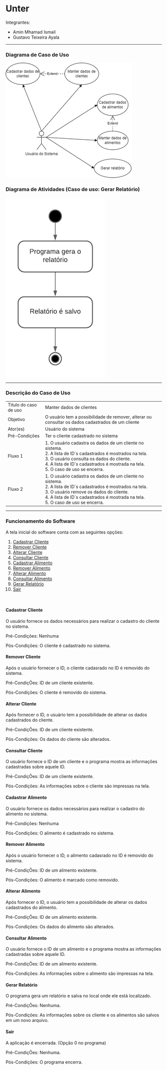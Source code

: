 # Unter
Integrantes:
<ul>
  <li>Amin Mhamad Ismail
  <li>Gustavo Teixeira Ayala
</ul>
<hr>
<h3>Diagrama de Caso de Uso</h3>
<img src="/DiagCasoDeUso.png" alt="Diagrama de caso de uso">
<h3>Diagrama de Atividades (Caso de uso: Gerar Relatório)</h3>
<img src="/DiagramaDeAtividades.png" alt="Fluxograma do caso de uso">
<hr>
<h3>Descrição do Caso de Uso</h3>
<table>
  <tr>
    <td>Titulo do caso de uso</td>
    <td>Manter dados de clientes</td>
  </tr>
  <tr>
    <td>Objetivo</td>
    <td>O usuário tem a possibilidade de remover, alterar ou consultar os dados cadastrados de um cliente</td>
  </tr>
  <tr>
    <td>Ator(es)</td>
    <td>Usuário do sistema</td>
  </tr>
  <tr>
    <td>Pré-Condições</td>
    <td>Ter o cliente cadastrado no sistema</td>
  </tr>
  <tr>
    <td>Fluxo 1</td>
    <td>1.	O usuário cadastra os dados de um cliente no sistema.<br>2.	A lista de ID`s cadastrados é mostrados na tela.<br>3.	O usuário consulta os dados do cliente.<br>4.	A lista de ID`s cadastrados é mostrada na tela.<br>5.	O caso de uso se encerra.</td>
  </tr>
  <tr>
    <td>Fluxo 2</td>
    <td>1.	O usuário cadastra os dados de um cliente no sistema.<br>2.	A lista de ID`s cadastrados é mostrados na tela.<br>3.	O usuário remove os dados do cliente.<br>4.	A lista de ID`s cadastrados é mostrada na tela.<br>5.	O caso de uso se encerra.</td>
  </tr>
</table><hr>
<h3>Funcionamento do Software</h3>
<p>A tela inicial do software conta com as seguintes opções:<p>
<ol>
  <li><a href="#cadastrarCliente">Cadastrar Cliente</a>
  <li><a href="#removerCliente">Remover Cliente
  <li><a href="#alterarCliente">Alterar Cliente
  <li><a href="#consultarCliente">Consultar Cliente
  <li><a href="#cadastrarAlimento">Cadastrar Alimento
  <li><a href="#removerAlimento">Remover Alimento
  <li><a href="#alterarAlimento">Alterar Alimento
  <li><a href="#consultarAlimento">Consultar Alimento
  <li><a href="#gerarRelatorio">Gerar Relatório
  <li><a href="#sair">Sair
</ol>
<br>
<h4><a name="cadastrarCliente">Cadastrar Cliente</h4></a>
<p>O usuário fornece os dados necessários para realizar o cadastro do cliente no sistema.</p>
    <p>Pré-Condições: Nenhuma</p>
    <p>Pós-Condições: O cliente é cadastrado no sistema.</p>
<h4><a name="removerCliente">Remover Cliente</h4></a>
<p>Após o usuário fornecer o ID, o cliente cadasrado no ID é removido do sistema.</p>
    <p>Pré-CondiçÕes: ID de um cliente existente.</p>
    <p>Pós-Condições: O cliente é removido do sistema.</p>
<h4><a name="alterarCliente">Alterar Cliente</h4></a>
<p>Após fornecer o ID, o usuário tem a possibilidade de alterar os dados cadastrados do cliente.</p>
    <p>Pré-CondiçÕes: ID de um cliente existente.</p>
    <p>Pós-Condições: Os dados do cliente são alterados.</p>
<h4><a name="consultarCliente">Consultar Cliente</h4></a>
<p>O usuário fornece o ID de um cliente e o programa mostra as informações cadastradas sobre aquele ID.</p>
    <p>Pré-CondiçÕes: ID de um cliente existente.</p>
    <p>Pós-Condições: As informações sobre o cliente são impressas na tela.</p>
<h4><a name="cadastrarAlimento">Cadastrar Alimento</h4></a>
<p>O usuário fornece os dados necessários para realizar o cadastro do alimento no sistema.</p>
    <p>Pré-Condições: Nenhuma</p>
    <p>Pós-Condições: O alimento é cadastrado no sistema.</p>
<h4><a name="removerAlimento">Remover Alimento</h4></a>
<p>Após o usuário fornecer o ID, o alimento cadasrado no ID é removido do sistema.</p>
    <p>Pré-CondiçÕes: ID de um alimento existente.</p>
    <p>Pós-Condições: O alimento é marcado como removido.</p>
<h4><a name="alterarAlimento">Alterar Alimento</h4></a>
<p>Após fornecer o ID, o usuário tem a possibilidade de alterar os dados cadastrados do alimento.</p>
    <p>Pré-CondiçÕes: ID de um alimento existente.</p>
    <p>Pós-Condições: Os dados do alimento são alterados.</p>
<h4><a name="consultarAlimento">Consultar Alimento</h4></a>
<p>O usuário fornece o ID de um alimento e o programa mostra as informações cadastradas sobre aquele ID.</p>
    <p>Pré-CondiçÕes: ID de um alimento existente.</p>
    <p>Pós-Condições: As informações sobre o alimento são impressas na tela.</p>
<h4><a name="gerarRelatorio">Gerar Relatório</h4></a>
<p>O programa gera um relatório e salva no local onde ele está localizado.</p>
    <p>Pré-CondiçÕes: Nenhuma.</p>
    <p>Pós-Condições: As informações sobre os cliente e os alimentos são salvos em um novo arquivo.</p>
<h4><a name="sair">Sair</h4></a>
<p>A aplicação é encerrada. (Opção 0 no programa)</p>
    <p>Pré-CondiçÕes: Nenhuma.</p>
    <p>Pós-Condições: O programa encerra.</p>
